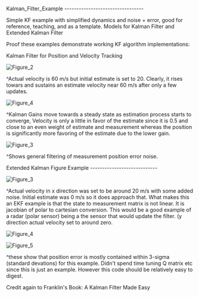 
Kalman_Filter_Example ---------------------------------

Simple KF example with simplified dynamics and noise + error, good for reference, teaching, and as a template.
Models for Kalman Filter and Extended Kalman Filter

Proof these examples demonstrate working KF algorithm implementations:

Kalman Filter for Position and Velocity Tracking

![Figure_2](https://user-images.githubusercontent.com/95187192/205463058-7515e79e-a573-498d-bf4a-5a45e7d213b4.png)

^Actual velocity is 60 m/s but initial estimate is set to 20. Clearly, it rises towars and sustains an estimate velocity near 60 m/s after only a few updates.

![Figure_4](https://user-images.githubusercontent.com/95187192/205463175-0f9304d9-1572-4e5f-a3c8-813271ac4791.png)

^Kalman Gains move towards a steady state as estimation process starts to converge, Velocity is only a little in favor of the estimate since it is 0.5 and close to an even weight of estimate and measurement whereas the position is significantly more favoring of the estimate due to the lower gain.

![Figure_3](https://user-images.githubusercontent.com/95187192/205463334-f996860d-1aa9-41c1-a32b-d33ee660b691.png)

^Shows general filtering of measurement position error noise.

Extended Kalman Figure Example ----------------------------

![Figure_3](https://user-images.githubusercontent.com/95187192/205463564-954608de-99cb-475b-a024-edce06685c8c.png)

^Actual velocity in x direction was set to be around 20 m/s with some added noise. Initial estimate was 0 m/s so it does approach that. What makes this an EKF example is that the state to measurement matrix is not linear. It is jacobian of polar to cartesian conversion. This would be a good example of a radar (polar sensor) being a the sensor that would update the filter. (y direction actual velocity set to around zero.

![Figure_4](https://user-images.githubusercontent.com/95187192/205463689-27aa4f6a-3134-4c15-b5d7-b42bb71b7cbf.png)

![Figure_5](https://user-images.githubusercontent.com/95187192/205463695-eebf1b7f-72a3-45a3-a957-ef61b05cecad.png)

^these show that position error is mostly contained within 3-sigma (standard devations) for this example. Didn't spend time tuning Q matrix etc since this is just an example. However this code should be relatively easy to digest.

Credit again to  Franklin's Book: A Kalman Filter Made Easy

